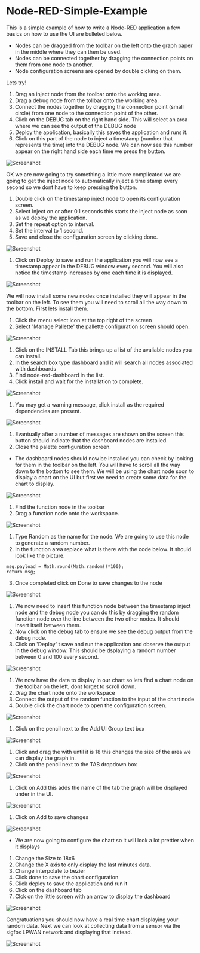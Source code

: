 # Node-RED-Simple-Example

This is a simple example of how to write a Node-RED application a few basics on how to use the UI are bulleted below.

- Nodes can be dragged from the toolbar on the left onto the graph paper in the middle where they can then be used. 
- Nodes can be connected together by dragging the connection points on them from one node to another. 
- Node configuration screens are opened by double cicking on them. 

Lets try!

1. Drag an inject node from the toolbar onto the working area.
2. Drag a debug node from the tollbar onto the working area.
3. Connect the nodes together by dragging the connection point (small circle) from one node to the connection point of the other.
4. Click on the DEBUG tab on the right hand side. This will select an area where we can see the output of the DEBUG node
5. Deploy the application, basically this saves the application and runs it.
6. Click on this part of the node to inject a timestamp (number that represents the time) into the DEBUG node. We can now see this number appear on the right hand side each time we press the button.

![Screenshot](screenshots/nodeRed001.png)

OK we are now going to try something a little more complicated we are going to get the inject node to automatically inject a time stamp every second so we dont have to keep pressing the button.

1. Double click on the timestamp inject node to open its configuration screen.
2. Select Inject on or after 0.1 seconds this starts the inject node as soon as we deploy the application.
3. Set the repeat option to interval.
4. Set the interval to 1 second.
5. Save and close the configuration screen by clicking done.

![Screenshot](screenshots/nodeRed002.png)

1. Click on Deploy to save and run the application you will now see a timestamp appear in the DEBUG window every second. You will also notice the timestamp increases by one each time it is displayed. 

![Screenshot](screenshots/nodeRed003.png)

We will now install some new nodes once installed they will appear in the toolbar on the left. To see them you will need to scroll all the way down to the bottom. First lets install them.

1. Click the menu select icon at the top right of the screen
2. Select 'Manage Pallette' the pallette configuration screen should open.

![Screenshot](screenshots/nodeRed004.png)

1. Click on the INSTALL Tab this brings up a list of the avaliable nodes you can install. 
2. In the search box type dashboard and it will search all nodes associated with dashboards
3. Find node-red-dashboard in the list.
4. Click install and wait for the installation to complete.

![Screenshot](screenshots/nodeRed005.png)

1. You may get a warning message, click install as the required dependencies are present.

![Screenshot](screenshots/nodeRed006.png)

1. Evantually after a number of messages are shown on the screen this button should indicate that the dashboard nodes are installed.
2. Close the palette configuration screen.

- The dashboard nodes should now be installed you can check by looking for them in the toolbar on the left. You will have to scroll all the way down to the bottom to see them. We will be using the chart node soon to display a chart on the UI but first we need to create some data for the chart to display.

![Screenshot](screenshots/nodeRed007.png)

1. Find the function node in the toolbar
2. Drag a function node onto the workspace.

![Screenshot](screenshots/nodeRed008.png)

1. Type Random as the name for the node. We are going to use this node to generate a random number.
2. In the function area replace what is there with the code below. It should look like the picture.

```
msg.payload = Math.round(Math.random()*100);
return msg;
```
3. Once completed click on Done to save changes to the node

![Screenshot](screenshots/nodeRed009.png)

1. We now need to insert this function node between the timestamp inject node and the debug node you can do this by dragging the random function node over the line between the two other nodes. It should insert itself between them.
2. Now click on the debug tab to ensure we see the debug output from the debug node.
3. Click on 'Deploy' t save and run the application and observe the output in the debug window. This should be dsplaying a random number between 0 and 100 every second.

![Screenshot](screenshots/nodeRed010.png)

1. We now have the data to display in our chart so lets find a chart node on the toolbar on the left, dont forget to scroll down.
2. Drag the chart node onto the workspace
3. Connect the output of the random function to the input of the chart node
4. Double click the chart node to open the configuration screen.


![Screenshot](screenshots/nodeRed011.png)

1. Click on the pencil next to the Add UI Group text box

![Screenshot](screenshots/nodeRed012.png)

1. Click and drag the with until it is 18 this changes the size of the area we can display the graph in.
2. Click on the pencil next to the TAB dropdown box 

![Screenshot](screenshots/nodeRed013.png)

1. Click on Add this adds the name of the tab the graph will be displayed under in the UI.

![Screenshot](screenshots/nodeRed014.png)

1. Click on Add to save changes

![Screenshot](screenshots/nodeRed015.png)

- We are now going to configure the chart so it will look a lot prettier when it displays 

1. Change the Size to 18x6 
2. Change the X axis to only display the last minutes data.
3. Change interpolate to bezier
4. Click done to save the chart configuration
5. Click deploy to save the application and run it
6. Click on the dashboard tab 
7. Clck on the little screen with an arrow to display the dashboard

![Screenshot](screenshots/nodeRed016.png)

Congratuations you should now have a real time chart displaying your random data. Next we can look at collecting data from a sensor via the sigfox LPWAN network and displaying that instead.

![Screenshot](screenshots/nodeRed017.png)
